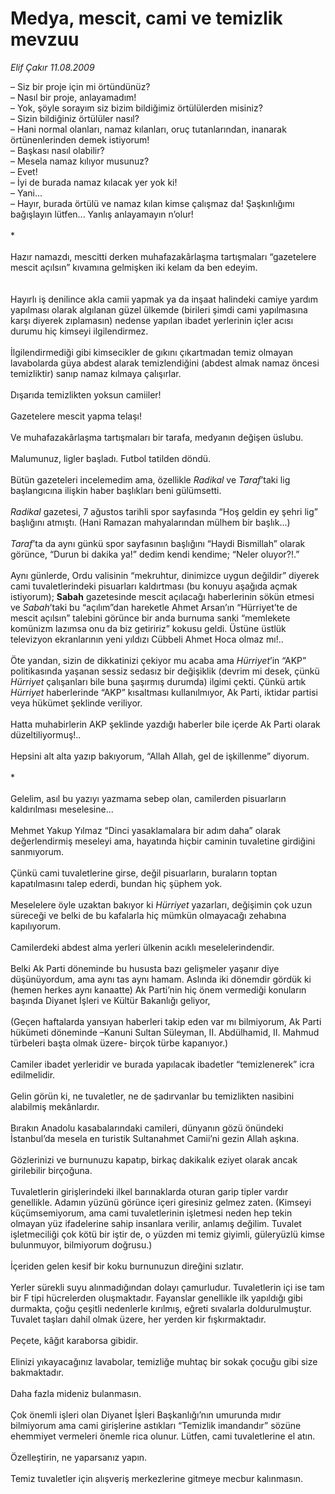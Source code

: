 # Medya, mescit, cami ve temizlik mevzuu

*Elif Çakır 11.08.2009*

<div class="taraf_structure_2col_1zq">
<div class="margen_n">



 <p>– Siz bir proje için mi örtündünüz? <br/>– Nasıl bir proje, anlayamadım! <br/>– Yok, şöyle sorayım siz bizim bildiğimiz örtülülerden misiniz? <br/>– Sizin bildiğiniz örtülüler nasıl? <br/>– Hani normal olanları, namaz kılanları, oruç tutanlarından, inanarak örtünenlerinden demek istiyorum! <br/>– Başkası nasıl olabilir? <br/>– Mesela namaz kılıyor musunuz? <br/>– Evet! <br/>– İyi de burada namaz kılacak yer yok ki! <br/>– Yani... <br/>– Hayır, burada örtülü ve namaz kılan kimse çalışmaz da! Şaşkınlığımı bağışlayın lütfen... Yanlış anlayamayın n’olur! <br/><br/>* <br/><br/>Hazır namazdı, mescitti derken muhafazakârlaşma tartışmaları “gazetelere mescit açılsın” kıvamına gelmişken iki kelam da ben edeyim. <br/><br/><br/>Hayırlı iş denilince akla camii yapmak ya da inşaat halindeki camiye yardım yapılması olarak algılanan güzel ülkemde (birileri şimdi cami yapılmasına karşı diyerek zıplamasın) nedense yapılan ibadet yerlerinin içler acısı durumu hiç kimseyi ilgilendirmez. <br/><br/>İlgilendirmediği gibi kimsecikler de gıkını çıkartmadan temiz olmayan lavabolarda güya abdest alarak temizlendiğini (abdest almak namaz öncesi temizliktir) sanıp namaz kılmaya çalışırlar. <br/><br/>Dışarıda temizlikten yoksun camiiler! <br/><br/>Gazetelere mescit yapma telaşı! <br/><br/>Ve muhafazakârlaşma tartışmaları bir tarafa, medyanın değişen üslubu. <br/><br/>Malumunuz, ligler başladı. Futbol tatilden döndü. <br/><br/>Bütün gazeteleri incelemedim ama, özellikle <i>Radikal</i> ve <i>Taraf</i>’taki lig başlangıcına ilişkin haber başlıkları beni gülümsetti. <i><br/><br/>Radikal</i> gazetesi, 7 ağustos tarihli spor sayfasında “Hoş geldin ey şehri lig” başlığını atmıştı. (Hani Ramazan mahyalarından mülhem bir başlık...) <i><br/><br/>Taraf</i>’ta da aynı günkü spor sayfasının başlığını “Haydi Bismillah” olarak görünce, “Durun bi dakika ya!” dedim kendi kendime; “Neler oluyor?!.” <br/><br/>Aynı günlerde, Ordu valisinin “mekruhtur, dinimizce uygun değildir” diyerek cami tuvaletlerindeki pisuarları kaldırtması (bu konuyu aşağıda açmak istiyorum); <b>Sabah</b> gazetesinde mescit açılacağı haberlerinin sökün etmesi ve <i>Sabah</i>’taki bu “açılım”dan hareketle Ahmet Arsan’ın “Hürriyet’te de mescit açılsın” talebini görünce bir anda burnuma sanki “memlekete komünizm lazımsa onu da biz getiririz” kokusu geldi. Üstüne üstlük televizyon ekranlarının yeni yıldızı Cübbeli Ahmet Hoca olmaz mı!.. <br/><br/>Öte yandan, sizin de dikkatinizi çekiyor mu acaba ama <i>Hürriyet</i>’in “AKP” politikasında yaşanan sessiz sedasız bir değişiklik (devrim mi desek, çünkü <i>Hürriyet</i> çalışanları bile buna şaşırmış durumda) ilgimi çekti. Çünkü artık <i>Hürriyet</i> haberlerinde “AKP” kısaltması kullanılmıyor, Ak Parti, iktidar partisi veya hükümet şeklinde veriliyor. <br/><br/>Hatta muhabirlerin AKP şeklinde yazdığı haberler bile içerde Ak Parti olarak düzeltiliyormuş!.. <br/><br/>Hepsini alt alta yazıp bakıyorum, “Allah Allah, gel de işkillenme” diyorum. <br/><br/>* <br/><br/>Gelelim, asıl bu yazıyı yazmama sebep olan, camilerden pisuarların kaldırılması meselesine... <br/><br/>Mehmet Yakup Yılmaz “Dinci yasaklamalara bir adım daha” olarak değerlendirmiş meseleyi ama, hayatında hiçbir caminin tuvaletine girdiğini sanmıyorum. <br/><br/>Çünkü cami tuvaletlerine girse, değil pisuarların, buraların toptan kapatılmasını talep ederdi, bundan hiç şüphem yok. <br/><br/>Meselelere öyle uzaktan bakıyor ki <i>Hürriyet</i> yazarları, değişimin çok uzun süreceği ve belki de bu kafalarla hiç mümkün olmayacağı zehabına kapılıyorum. <br/><br/>Camilerdeki abdest alma yerleri ülkenin acıklı meselelerindendir. <br/><br/>Belki Ak Parti döneminde bu hususta bazı gelişmeler yaşanır diye düşünüyordum, ama aynı tas aynı hamam. Aslında iki dönemdir gördük ki (hemen herkes aynı kanaatte) Ak Parti’nin hiç önem vermediği konuların başında Diyanet İşleri ve Kültür Bakanlığı geliyor, <br/><br/>(Geçen haftalarda yansıyan haberleri takip eden var mı bilmiyorum, Ak Parti hükümeti döneminde –Kanuni Sultan Süleyman, II. Abdülhamid, II. Mahmud türbeleri başta olmak üzere- birçok türbe kapanıyor.) <br/><br/>Camiler ibadet yerleridir ve burada yapılacak ibadetler “temizlenerek” icra edilmelidir. <br/><br/>Gelin görün ki, ne tuvaletler, ne de şadırvanlar bu temizlikten nasibini alabilmiş mekânlardır. <br/><br/>Bırakın Anadolu kasabalarındaki camileri, dünyanın gözü önündeki İstanbul’da mesela en turistik Sultanahmet Camii’ni gezin Allah aşkına. <br/><br/>Gözlerinizi ve burnunuzu kapatıp, birkaç dakikalık eziyet olarak ancak girilebilir birçoğuna. <br/><br/>Tuvaletlerin girişlerindeki ilkel barınaklarda oturan garip tipler vardır genellikle. Adamın yüzünü görünce içeri giresiniz gelmez zaten. (Kimseyi küçümsemiyorum, ama cami tuvaletlerinin işletmesi neden hep tekin olmayan yüz ifadelerine sahip insanlara verilir, anlamış değilim. Tuvalet işletmeciliği çok kötü bir iştir de, o yüzden mi temiz giyimli, güleryüzlü kimse bulunmuyor, bilmiyorum doğrusu.) <br/><br/>İçeriden gelen kesif bir koku burnunuzun direğini sızlatır. <br/><br/>Yerler sürekli suyu alınmadığından dolayı çamurludur. Tuvaletlerin içi ise tam bir F tipi hücrelerden oluşmaktadır. Fayanslar genellikle ilk yapıldığı gibi durmakta, çoğu çeşitli nedenlerle kırılmış, eğreti sıvalarla doldurulmuştur. Tuvalet taşları dahil olmak üzere, her yerden kir fışkırmaktadır. <br/><br/>Peçete, kâğıt karaborsa gibidir. <br/><br/>Elinizi yıkayacağınız lavabolar, temizliğe muhtaç bir sokak çocuğu gibi size bakmaktadır. <br/><br/>Daha fazla mideniz bulanmasın. <br/><br/>Çok önemli işleri olan Diyanet İşleri Başkanlığı’nın umurunda mıdır bilmiyorum ama cami girişlerine astıkları “Temizlik imandandır” sözüne ehemmiyet vermeleri önemle rica olunur. Lütfen, cami tuvaletlerine el atın. <br/><br/>Özelleştirin, ne yaparsanız yapın. <br/><br/>Temiz tuvaletler için alışveriş merkezlerine gitmeye mecbur kalınmasın.</p>
<br/>
<br/>
<br/>



<br/>


<div id="taraf_not">
</div>

</div>


</div>
